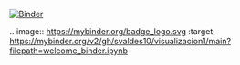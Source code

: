 [![Binder](https://mybinder.org/badge_logo.svg)](https://mybinder.org/v2/gh/svaldes10/visualizacion1/main?filepath=welcome_binder.ipynb)

.. image:: https://mybinder.org/badge_logo.svg
 :target: https://mybinder.org/v2/gh/svaldes10/visualizacion1/main?filepath=welcome_binder.ipynb
